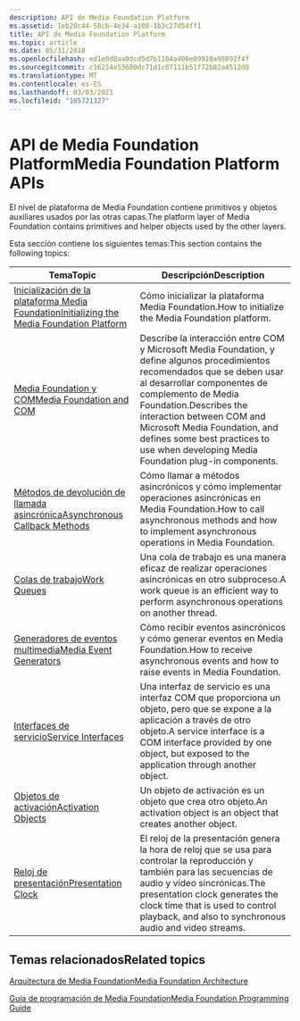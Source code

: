 ```yaml
---
description: API de Media Foundation Platform
ms.assetid: 1eb20c44-58cb-4e34-a108-1b3c27d54ff1
title: API de Media Foundation Platform
ms.topic: article
ms.date: 05/31/2018
ms.openlocfilehash: ed1e8d8aa0dcd5d7b1184a406e09910a98892f4f
ms.sourcegitcommit: c16214e53680dc71d1c07111b51f72b82a4512d8
ms.translationtype: MT
ms.contentlocale: es-ES
ms.lasthandoff: 03/03/2021
ms.locfileid: "105721327"
---
```

# <a name="media-foundation-platform-apis"></a><span data-ttu-id="8bf9a-103">API de Media Foundation Platform</span><span class="sxs-lookup"><span data-stu-id="8bf9a-103">Media Foundation Platform APIs</span></span>

<span data-ttu-id="8bf9a-104">El nivel de plataforma de Media Foundation contiene primitivos y objetos auxiliares usados por las otras capas.</span><span class="sxs-lookup"><span data-stu-id="8bf9a-104">The platform layer of Media Foundation contains primitives and helper objects used by the other layers.</span></span>

<span data-ttu-id="8bf9a-105">Esta sección contiene los siguientes temas:</span><span class="sxs-lookup"><span data-stu-id="8bf9a-105">This section contains the following topics:</span></span>



| <span data-ttu-id="8bf9a-106">Tema</span><span class="sxs-lookup"><span data-stu-id="8bf9a-106">Topic</span></span>                                                                           | <span data-ttu-id="8bf9a-107">Descripción</span><span class="sxs-lookup"><span data-stu-id="8bf9a-107">Description</span></span>                                                                                                                                                       |
|---------------------------------------------------------------------------------|-------------------------------------------------------------------------------------------------------------------------------------------------------------------|
| [<span data-ttu-id="8bf9a-108">Inicialización de la plataforma Media Foundation</span><span class="sxs-lookup"><span data-stu-id="8bf9a-108">Initializing the Media Foundation Platform</span></span>](initializing-media-foundation.md) | <span data-ttu-id="8bf9a-109">Cómo inicializar la plataforma Media Foundation.</span><span class="sxs-lookup"><span data-stu-id="8bf9a-109">How to initialize the Media Foundation platform.</span></span>                                                                                                                  |
| [<span data-ttu-id="8bf9a-110">Media Foundation y COM</span><span class="sxs-lookup"><span data-stu-id="8bf9a-110">Media Foundation and COM</span></span>](media-foundation-and-com.md)                        | <span data-ttu-id="8bf9a-111">Describe la interacción entre COM y Microsoft Media Foundation, y define algunos procedimientos recomendados que se deben usar al desarrollar componentes de complemento de Media Foundation.</span><span class="sxs-lookup"><span data-stu-id="8bf9a-111">Describes the interaction between COM and Microsoft Media Foundation, and defines some best practices to use when developing Media Foundation plug-in components.</span></span> |
| [<span data-ttu-id="8bf9a-112">Métodos de devolución de llamada asincrónica</span><span class="sxs-lookup"><span data-stu-id="8bf9a-112">Asynchronous Callback Methods</span></span>](asynchronous-callback-methods.md)              | <span data-ttu-id="8bf9a-113">Cómo llamar a métodos asincrónicos y cómo implementar operaciones asincrónicas en Media Foundation.</span><span class="sxs-lookup"><span data-stu-id="8bf9a-113">How to call asynchronous methods and how to implement asynchronous operations in Media Foundation.</span></span>                                                                |
| [<span data-ttu-id="8bf9a-114">Colas de trabajo</span><span class="sxs-lookup"><span data-stu-id="8bf9a-114">Work Queues</span></span>](work-queues.md)                                                  | <span data-ttu-id="8bf9a-115">Una cola de trabajo es una manera eficaz de realizar operaciones asincrónicas en otro subproceso.</span><span class="sxs-lookup"><span data-stu-id="8bf9a-115">A work queue is an efficient way to perform asynchronous operations on another thread.</span></span>                                                                            |
| [<span data-ttu-id="8bf9a-116">Generadores de eventos multimedia</span><span class="sxs-lookup"><span data-stu-id="8bf9a-116">Media Event Generators</span></span>](media-event-generators.md)                            | <span data-ttu-id="8bf9a-117">Cómo recibir eventos asincrónicos y cómo generar eventos en Media Foundation.</span><span class="sxs-lookup"><span data-stu-id="8bf9a-117">How to receive asynchronous events and how to raise events in Media Foundation.</span></span>                                                                                   |
| [<span data-ttu-id="8bf9a-118">Interfaces de servicio</span><span class="sxs-lookup"><span data-stu-id="8bf9a-118">Service Interfaces</span></span>](service-interfaces.md)                                    | <span data-ttu-id="8bf9a-119">Una interfaz de servicio es una interfaz COM que proporciona un objeto, pero que se expone a la aplicación a través de otro objeto.</span><span class="sxs-lookup"><span data-stu-id="8bf9a-119">A service interface is a COM interface provided by one object, but exposed to the application through another object.</span></span>                                             |
| [<span data-ttu-id="8bf9a-120">Objetos de activación</span><span class="sxs-lookup"><span data-stu-id="8bf9a-120">Activation Objects</span></span>](activation-objects.md)                                    | <span data-ttu-id="8bf9a-121">Un objeto de activación es un objeto que crea otro objeto.</span><span class="sxs-lookup"><span data-stu-id="8bf9a-121">An activation object is an object that creates another object.</span></span>                                                                                                    |
| [<span data-ttu-id="8bf9a-122">Reloj de presentación</span><span class="sxs-lookup"><span data-stu-id="8bf9a-122">Presentation Clock</span></span>](presentation-clock.md)                                    | <span data-ttu-id="8bf9a-123">El reloj de la presentación genera la hora de reloj que se usa para controlar la reproducción y también para las secuencias de audio y vídeo sincrónicas.</span><span class="sxs-lookup"><span data-stu-id="8bf9a-123">The presentation clock generates the clock time that is used to control playback, and also to synchronous audio and video streams.</span></span>                                |



 

## <a name="related-topics"></a><span data-ttu-id="8bf9a-124">Temas relacionados</span><span class="sxs-lookup"><span data-stu-id="8bf9a-124">Related topics</span></span>

<dl> <dt>

[<span data-ttu-id="8bf9a-125">Arquitectura de Media Foundation</span><span class="sxs-lookup"><span data-stu-id="8bf9a-125">Media Foundation Architecture</span></span>](media-foundation-architecture.md)
</dt> <dt>

[<span data-ttu-id="8bf9a-126">Guía de programación de Media Foundation</span><span class="sxs-lookup"><span data-stu-id="8bf9a-126">Media Foundation Programming Guide</span></span>](media-foundation-programming-guide.md)
</dt> </dl>

 

 



